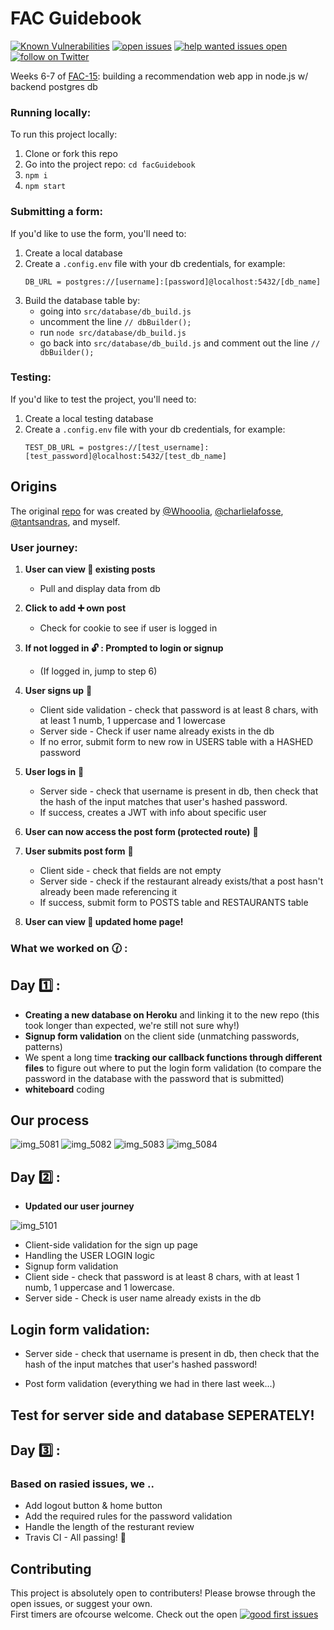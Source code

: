 # FAC Guidebook

[![Known Vulnerabilities](https://snyk.io/test/github/zurda/teamPortfolio/badge.svg)](https://snyk.io/test/github/zurda/facGuidebook) [![open issues](https://img.shields.io/github/issues/zurda/facGuidebook/.svg)](https://github.com/zurda/facGuidebook/issues) [![help wanted issues open](https://img.shields.io/github/issues/zurda/facGuidebook/help%20wanted.svg)](https://github.com/zurda/facGuidebook/issues?q=is%3Aissue+is%3Aopen+label%3A%22help+wanted%22) <a href="https://twitter.com/zurdev/follow?screen_name=zurdev">
<img src="https://img.shields.io/twitter/follow/zurdev.svg?style=social&logo=twitter"
        alt="follow on Twitter">
</a>

Weeks 6-7 of [FAC-15](https://github.com/fac-15): building a recommendation web app in node.js w/ backend postgres db

### Running locally:

To run this project locally:

1. Clone or fork this repo
2. Go into the project repo: `cd facGuidebook`
3. `npm i`
4. `npm start`

### Submitting a form:

If you'd like to use the form, you'll need to:

1. Create a local database
2. Create a `.config.env` file with your db credentials, for example:
   ```
   DB_URL = postgres://[username]:[password]@localhost:5432/[db_name]
   ```
3. Build the database table by:
   - going into `src/database/db_build.js`
   - uncomment the line `// dbBuilder();`
   - run `node src/database/db_build.js`
   - go back into `src/database/db_build.js` and comment out the line `// dbBuilder();`

### Testing:

If you'd like to test the project, you'll need to:

1. Create a local testing database
2. Create a `.config.env` file with your db credentials, for example:
   ```
   TEST_DB_URL = postgres://[test_username]:[test_password]@localhost:5432/[test_db_name]
   ```

## Origins

The original [repo](https://github.com/fac-15/FAC_guidebook2.0) for was created by [@Whooolia](https://github.com/Whooolia), [@charlielafosse](https://github.com/charlielafosse), [@tantsandras](https://github.com/tantsandras), and myself.

### User journey:

1. **User can view :eyes: existing posts**

   - Pull and display data from db

2. **Click to add :heavy_plus_sign: own post**

   - Check for cookie to see if user is logged in

3. **If not logged in :unlock: : Prompted to login or signup**

   - (If logged in, jump to step 6)

4. **User signs up** :lock_with_ink_pen:

   - Client side validation - check that password is at least 8 chars, with at least 1 numb, 1 uppercase and 1 lowercase
   - Server side - Check if user name already exists in the db
   - If no error, submit form to new row in USERS table with a HASHED password

5. **User logs in** :key:

   - Server side - check that username is present in db, then check that the hash of the input matches that user's hashed password.
   - If success, creates a JWT with info about specific user

6. **User can now access the post form (protected route)** :page_with_curl:

7. **User submits post form** :page_with_curl:

   - Client side - check that fields are not empty
   - Server side - check if the restaurant already exists/that a post hasn't already been made referencing it
   - If success, submit form to POSTS table and RESTAURANTS table

8. **User can view :eyes: updated home page!**

### What we worked on :clock130: :

## Day :one: :

- **Creating a new database on Heroku** and linking it to the new repo (this took longer than expected, we're still not sure why!)
- **Signup form validation** on the client side (unmatching passwords, patterns)
- We spent a long time **tracking our callback functions through different files** to figure out where to put the login form validation (to compare the password in the database with the password that is submitted)
- **whiteboard** coding

## Our process

![img_5081](https://user-images.githubusercontent.com/36998110/49939612-3d049600-fed5-11e8-8b82-a03d61225030.JPG)
![img_5082](https://user-images.githubusercontent.com/36998110/49939613-3d9d2c80-fed5-11e8-8032-57f2ed729284.JPG)
![img_5083](https://user-images.githubusercontent.com/36998110/49939614-3d9d2c80-fed5-11e8-9ea3-fb57c15ea165.JPG)
![img_5084](https://user-images.githubusercontent.com/36998110/49939615-3d9d2c80-fed5-11e8-9cf4-f06fd4e4d0a7.JPG)

## Day :two: :

- **Updated our user journey**

![img_5101](https://user-images.githubusercontent.com/36998110/49939616-3d9d2c80-fed5-11e8-9223-f5a9ecff7e3a.JPG)

- Client-side validation for the sign up page
- Handling the USER LOGIN logic
- Signup form validation
- Client side - check that password is at least 8 chars, with at least 1 numb, 1 uppercase and 1 lowercase.
- Server side - Check is user name already exists in the db

## Login form validation:

- Server side - check that username is present in db, then check that the hash of the input matches that user's hashed password!

- Post form validation (everything we had in there last week...)

## Test for server side and database SEPERATELY!

## Day :three: :

### Based on rasied issues, we ..

- Add logout button & home button
- Add the required rules for the password validation
- Handle the length of the resturant review
- Travis CI - All passing! :green_heart:

## Contributing

This project is absolutely open to contributers! Please browse through the open issues, or suggest your own.  
First timers are ofcourse welcome. Check out the open [![good first issues](https://img.shields.io/github/issues/zurda/teamPortfolio/good%20first%20issue.svg)](https://github.com/zurda/teamPortfolio/issues?q=is%3Aissue+is%3Aopen+label%3A%22good+first%22%issue)
